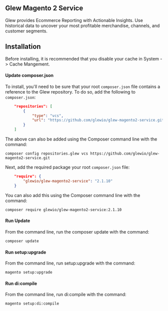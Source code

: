 ## Glew Magento 2 Service

Glew provides Ecommerce Reporting with Actionable Insights.  Use historical data to uncover your most profitable merchandise, channels, and customer segments.

## Installation

Before installing, it is recommended that you disable your cache in System -> Cache Mangement.

#### Update composer.json
To install, you'll need to be sure that your root `composer.json` file contains a reference to the Glew repository.  To do so, add the following to `composer.json`:

```json
    "repositories": [
        {
            "type": "vcs",
            "url": "https://github.com/glewio/glew-magento2-service.git"
        }
    ]
```

The above can also be added using the Composer command line with the command:

    composer config repositories.glew vcs https://github.com/glewio/glew-magento2-service.git

Next, add the required package your root `composer.json` file:

```json
    "require": {
        "glewio/glew-magento2-service": "2.1.10"
    }
```

You can also add this using the Composer command line with the command:

    composer require glewio/glew-magento2-service:2.1.10

#### Run Update
From the command line, run the composer update with the command:

    composer update

#### Run setup:upgrade
From the command line, run setup:upgrade with the command:

    magento setup:upgrade

#### Run di:compile
From the command line, run di:compile with the command:

    magento setup:di:compile
